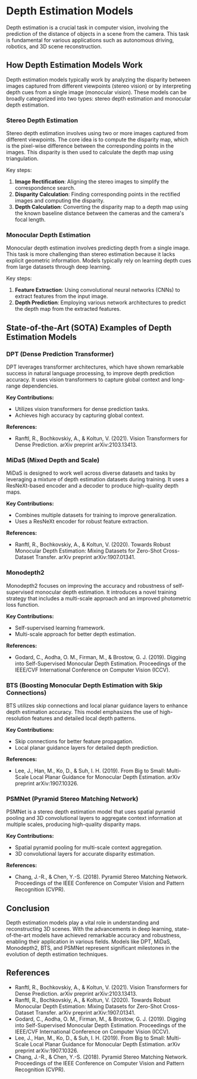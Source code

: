 # Depth Estimation Models

Depth estimation is a crucial task in computer vision, involving the prediction of the distance of objects in a scene from the camera. This task is fundamental for various applications such as autonomous driving, robotics, and 3D scene reconstruction.

## How Depth Estimation Models Work

Depth estimation models typically work by analyzing the disparity between images captured from different viewpoints (stereo vision) or by interpreting depth cues from a single image (monocular vision). These models can be broadly categorized into two types: stereo depth estimation and monocular depth estimation.

### Stereo Depth Estimation

Stereo depth estimation involves using two or more images captured from different viewpoints. The core idea is to compute the disparity map, which is the pixel-wise difference between the corresponding points in the images. This disparity is then used to calculate the depth map using triangulation.

Key steps:
1. **Image Rectification**: Aligning the stereo images to simplify the correspondence search.
2. **Disparity Calculation**: Finding corresponding points in the rectified images and computing the disparity.
3. **Depth Calculation**: Converting the disparity map to a depth map using the known baseline distance between the cameras and the camera's focal length.

### Monocular Depth Estimation

Monocular depth estimation involves predicting depth from a single image. This task is more challenging than stereo estimation because it lacks explicit geometric information. Models typically rely on learning depth cues from large datasets through deep learning.

Key steps:
1. **Feature Extraction**: Using convolutional neural networks (CNNs) to extract features from the input image.
2. **Depth Prediction**: Employing various network architectures to predict the depth map from the extracted features.

## State-of-the-Art (SOTA) Examples of Depth Estimation Models

### DPT (Dense Prediction Transformer)

DPT leverages transformer architectures, which have shown remarkable success in natural language processing, to improve depth prediction accuracy. It uses vision transformers to capture global context and long-range dependencies.

**Key Contributions:**
- Utilizes vision transformers for dense prediction tasks.
- Achieves high accuracy by capturing global context.

**References:**
- Ranftl, R., Bochkovskiy, A., & Koltun, V. (2021). Vision Transformers for Dense Prediction. arXiv preprint arXiv:2103.13413.

### MiDaS (Mixed Depth and Scale)

MiDaS is designed to work well across diverse datasets and tasks by leveraging a mixture of depth estimation datasets during training. It uses a ResNeXt-based encoder and a decoder to produce high-quality depth maps.

**Key Contributions:**
- Combines multiple datasets for training to improve generalization.
- Uses a ResNeXt encoder for robust feature extraction.

**References:**
- Ranftl, R., Bochkovskiy, A., & Koltun, V. (2020). Towards Robust Monocular Depth Estimation: Mixing Datasets for Zero-Shot Cross-Dataset Transfer. arXiv preprint arXiv:1907.01341.

### Monodepth2

Monodepth2 focuses on improving the accuracy and robustness of self-supervised monocular depth estimation. It introduces a novel training strategy that includes a multi-scale approach and an improved photometric loss function.

**Key Contributions:**
- Self-supervised learning framework.
- Multi-scale approach for better depth estimation.

**References:**
- Godard, C., Aodha, O. M., Firman, M., & Brostow, G. J. (2019). Digging into Self-Supervised Monocular Depth Estimation. Proceedings of the IEEE/CVF International Conference on Computer Vision (ICCV).

### BTS (Boosting Monocular Depth Estimation with Skip Connections)

BTS utilizes skip connections and local planar guidance layers to enhance depth estimation accuracy. This model emphasizes the use of high-resolution features and detailed local depth patterns.

**Key Contributions:**
- Skip connections for better feature propagation.
- Local planar guidance layers for detailed depth prediction.

**References:**
- Lee, J., Han, M., Ko, D., & Suh, I. H. (2019). From Big to Small: Multi-Scale Local Planar Guidance for Monocular Depth Estimation. arXiv preprint arXiv:1907.10326.

### PSMNet (Pyramid Stereo Matching Network)

PSMNet is a stereo depth estimation model that uses spatial pyramid pooling and 3D convolutional layers to aggregate context information at multiple scales, producing high-quality disparity maps.

**Key Contributions:**
- Spatial pyramid pooling for multi-scale context aggregation.
- 3D convolutional layers for accurate disparity estimation.

**References:**
- Chang, J.-R., & Chen, Y.-S. (2018). Pyramid Stereo Matching Network. Proceedings of the IEEE Conference on Computer Vision and Pattern Recognition (CVPR).

## Conclusion

Depth estimation models play a vital role in understanding and reconstructing 3D scenes. With the advancements in deep learning, state-of-the-art models have achieved remarkable accuracy and robustness, enabling their application in various fields. Models like DPT, MiDaS, Monodepth2, BTS, and PSMNet represent significant milestones in the evolution of depth estimation techniques.

## References
- Ranftl, R., Bochkovskiy, A., & Koltun, V. (2021). Vision Transformers for Dense Prediction. arXiv preprint arXiv:2103.13413.
- Ranftl, R., Bochkovskiy, A., & Koltun, V. (2020). Towards Robust Monocular Depth Estimation: Mixing Datasets for Zero-Shot Cross-Dataset Transfer. arXiv preprint arXiv:1907.01341.
- Godard, C., Aodha, O. M., Firman, M., & Brostow, G. J. (2019). Digging into Self-Supervised Monocular Depth Estimation. Proceedings of the IEEE/CVF International Conference on Computer Vision (ICCV).
- Lee, J., Han, M., Ko, D., & Suh, I. H. (2019). From Big to Small: Multi-Scale Local Planar Guidance for Monocular Depth Estimation. arXiv preprint arXiv:1907.10326.
- Chang, J.-R., & Chen, Y.-S. (2018). Pyramid Stereo Matching Network. Proceedings of the IEEE Conference on Computer Vision and Pattern Recognition (CVPR).
```
